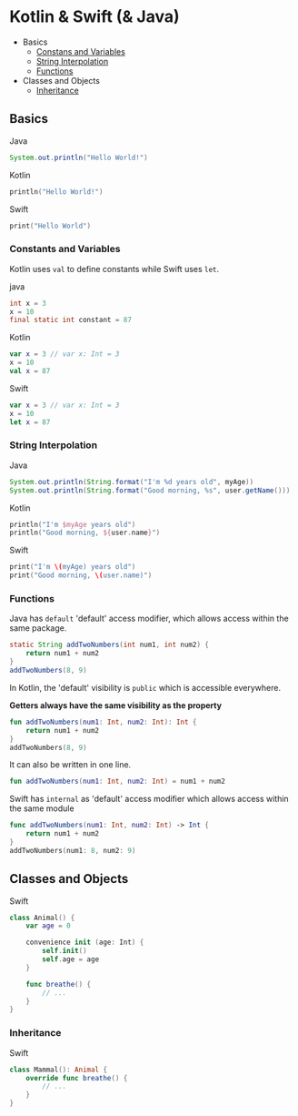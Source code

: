 # Kotlin & Swift (& Java) 

- Basics
	- [Constans and Variables](https://github.com/Chun-Chieh/LearningNotes#constants-and-variables)
	- [String Interpolation](https://github.com/Chun-Chieh/LearningNotes#string-interpolation)
	- [Functions](https://github.com/Chun-Chieh/LearningNotes#functions)
- Classes and Objects
	- [Inheritance](https://github.com/Chun-Chieh/LearningNotes#inheritance)

## Basics

Java
```java
System.out.println("Hello World!")
```
Kotlin
```kotlin
println("Hello World!")
```
Swift
```Swift
print("Hello World")
```

### Constants and Variables
Kotlin uses ```val``` to define constants while Swift uses ```let```.

java
```java
int x = 3
x = 10
final static int constant = 87
```
Kotlin
```kotlin
var x = 3 // var x: Int = 3
x = 10
val x = 87
```
Swift
```swift
var x = 3 // var x: Int = 3
x = 10
let x = 87
```
### String Interpolation

Java
```java
System.out.println(String.format("I'm %d years old", myAge))
System.out.println(String.format("Good morning, %s", user.getName()))
```
Kotlin
```kotlin
println("I'm $myAge years old")
println("Good morning, ${user.name}")
```
Swift
```swift
print("I'm \(myAge) years old")
print("Good morning, \(user.name)")
```

### Functions

Java has ```default``` 'default' access modifier, which allows access within the same package.

```java
static String addTwoNumbers(int num1, int num2) {
	return num1 + num2
}
addTwoNumbers(8, 9)
```

In Kotlin, the 'default' visibility is ```public``` which is accessible everywhere.

**Getters always have the same visibility as the property**

```kotlin
fun addTwoNumbers(num1: Int, num2: Int): Int {
	return num1 + num2
}
addTwoNumbers(8, 9)
```
It can also be written in one line.
```kotlin
fun addTwoNumbers(num1: Int, num2: Int) = num1 + num2
```

Swift has ```internal``` as 'default' access modifier which allows access within the same module

```swift
func addTwoNumbers(num1: Int, num2: Int) -> Int {
	return num1 + num2
}
addTwoNumbers(num1: 8, num2: 9)
```

## Classes and Objects
Swift
```swift
class Animal() {
	var age = 0

	convenience init (age: Int) {
        self.init()
        self.age = age
    }

    func breathe() {
    	// ...
    }
}
```

### Inheritance

Swift
```swift
class Mammal(): Animal {
	override func breathe() {
		// ...
	}
}
```

